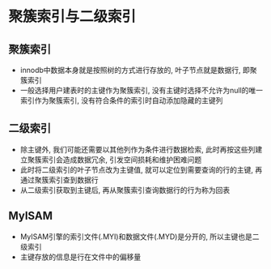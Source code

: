# 聚簇索引与二级索引

## 聚簇索引

* innodb中数据本身就是按照树的方式进行存放的, 叶子节点就是数据行, 即聚簇索引
* 一般选择用户建表时的主键作为聚簇索引, 没有主键时选择不允许为null的唯一索引作为聚簇索引, 没有符合条件的索引时自动添加隐藏的主键列

## 二级索引

* 除主键外, 我们可能还需要以其他列作为条件进行数据检索, 此时再按这些列建立聚簇索引会造成数据冗余, 引发空间损耗和维护困难问题
* 此时将二级索引的叶子节点改为主键值, 就可以定位到需要查询的行的主键, 再通过聚簇索引查到数据行
* 从二级索引获取到主键后, 再从聚簇索引查询数据行的行为称为回表

## MyISAM

* MyISAM引擎的索引文件(.MYI)和数据文件(.MYD)是分开的, 所以主键也是二级索引
* 主键存放的信息是行在文件中的偏移量